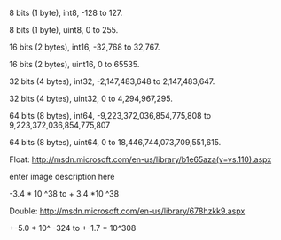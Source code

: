 8 bits (1 byte), int8, -128 to 127.

8 bits (1 byte), uint8, 0 to 255.

16 bits (2 bytes), int16, -32,768 to 32,767.

16 bits (2 bytes), uint16, 0 to 65535.

32 bits (4 bytes), int32, -2,147,483,648 to 2,147,483,647.

32 bits (4 bytes), uint32, 0 to 4,294,967,295.

64 bits (8 bytes), int64, -9,223,372,036,854,775,808 to 9,223,372,036,854,775,807

64 bits (8 bytes), uint64, 0 to 18,446,744,073,709,551,615.


Float: http://msdn.microsoft.com/en-us/library/b1e65aza(v=vs.110).aspx

enter image description here

-3.4 * 10 ^38 to + 3.4 *10 ^38

Double: http://msdn.microsoft.com/en-us/library/678hzkk9.aspx

+-5.0 * 10^ -324 to +-1.7 * 10^308

